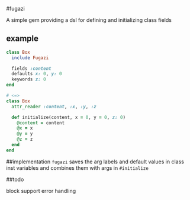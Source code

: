 #fugazi

A simple gem providing a dsl for defining and initializing class fields

## example

```ruby
class Box
  include Fugazi

  fields :content
  defaults x: 0, y: 0
  keywords z: 0
end

# <=>
class Box
  attr_reader :content, :x, :y, :z

  def initialize(content, x = 0, y = 0, z: 0)
    @content = content
    @x = x
    @y = y
    @z = z
  end
end
```

##implementation
`fugazi` saves the arg labels and default values in class inst variables and combines them with args in `#initialize`

##todo

block support
error handling
